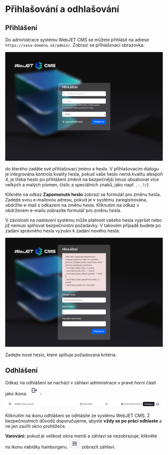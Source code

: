 # Přihlašování a odhlašování

## Přihlášení

Do administrace systému WebJET CMS se můžete přihlásit na adrese `https://vasa-domena.sk/admin/`. Zobrazí se přihlašovací obrazovka:

![](logon.png)

do kterého zadáte své přihlašovací jméno a heslo. V přihlašovacím dialogu je integrována kontrola kvality hesla, pokud vaše heslo nemá kvalitu alespoň 4, je třeba heslo po přihlášení změnit na bezpečnější (musí obsahovat více velkých a malých písmen, číslic a speciálních znaků, jako např. `.-_?/`).

Klikněte na odkaz **Zapomenuté heslo** zobrazí se formulář pro změnu hesla. Zadejte svou e-mailovou adresu, pokud je v systému zaregistrována, obdržíte e-mail s odkazem na změnu hesla. Kliknutím na odkaz v obdrženém e-mailu zobrazíte formulář pro změnu hesla.

V závislosti na nastavení systému může platnost vašeho hesla vypršet nebo již nemusí splňovat bezpečnostní požadavky. V takovém případě budete po zadání správného hesla vyzváni k zadání nového hesla:

![](logon-weak-password.png)

Zadejte nové heslo, které splňuje požadovaná kritéria.

## Odhlášení

Odkaz na odhlášení se nachází v záhlaví administrace v pravé horní části jako ikona. ![](icon-logoff.png ":no-zoom"):

![](header-logoff.png)

Kliknutím na ikonu odhlášení se odhlásíte ze systému WebJET CMS. Z bezpečnostních důvodů doporučujeme, abyste **vždy se po práci odhlaste** a ne jen zavřít okno prohlížeče.

**Varování:** pokud je velikost okna menší a záhlaví se nezobrazuje, klikněte na ikonu nabídky hamburgeru. ![](icon-hamburger.png ":no-zoom") zobrazit záhlaví.
